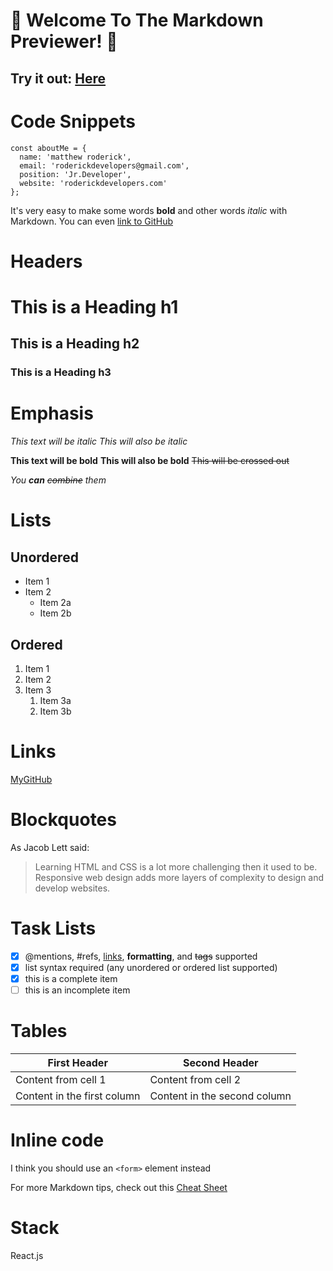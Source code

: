 #  🎉 Welcome To The Markdown Previewer! 🎉

## Try it out: [Here](https://roderickdevelopers.github.io/React_Markdown_Previewer/#/)

# Code Snippets

```
const aboutMe = {
  name: 'matthew roderick',
  email: 'roderickdevelopers@gmail.com',
  position: 'Jr.Developer',
  website: 'roderickdevelopers.com'
};  
```

It's very easy to make some words **bold** and other words *italic* with Markdown. You can even [link to GitHub](https://github.com/roderickdevelopers)

# Headers

# This is a Heading h1
## This is a Heading h2 
### This is a Heading h3


# Emphasis

*This text will be italic*
_This will also be italic_

**This text will be bold**
__This will also be bold__
~~This will be crossed out~~

_You **can** ~~combine~~ them_

# Lists

## Unordered

* Item 1
* Item 2
  * Item 2a
  * Item 2b

## Ordered

1. Item 1
1. Item 2
1. Item 3
   1. Item 3a
   1. Item 3b

# Links

[MyGitHub](https://github.com/roderickdevelopers)

# Blockquotes

As Jacob Lett said:

> Learning HTML and CSS is a lot more challenging 
> then it used to be. Responsive web design adds more layers 
> of complexity to design and develop websites.

# Task Lists

- [x] @mentions, #refs, [links](), **formatting**, and <del>tags</del> supported
- [x] list syntax required (any unordered or ordered list supported)
- [x] this is a complete item
- [ ] this is an incomplete item

# Tables

First Header | Second Header
------------ | -------------
Content from cell 1 | Content from cell 2
Content in the first column | Content in the second column

# Inline code

I think you should use an `<form>` element instead

For more Markdown tips, check out this <a href="https://www.markdownguide.org/cheat-sheet/" target="_blank">Cheat Sheet</a>

# Stack

React.js

